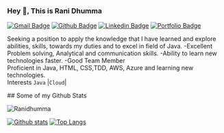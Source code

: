 ### Hey 👋, This is Rani Dhumma
[![Gmail Badge](https://img.shields.io/badge/-ranidhumma8@gmail.com-c14438?style=flat&logo=Gmail&logoColor=white&link=mailto:ranidhumma8@gmail.com)](mailto:ranidhumma8@gmail.com) [![Github Badge](https://img.shields.io/badge/-Ranidhumma-grey?style=flat&logo=github&logoColor=white&link=https://github.com/Ranidhumma/)](https://www.github.com/Ranidhumma/) [![Linkedin Badge](https://img.shields.io/badge/RaniDhumma-00acee?style=flat&logo=Linkedin&logoColor=white&link=https://www.linkedin.com/in/rani-d-25995012b/)](https://www.linkedin.com/in/rani-d-25995012b/) [![Portfolio Badge](https://img.shields.io/badge/portfolio-web-blue?style=flat&link=https://github.com/Ranidhumma/)](https://github.com/Ranidhumma/) <p align='left'>Seeking a position to apply the knowledge that I have learned and explore abilities, skills, towards my duties and to excel in field of Java. -Excellent Problem solving, Analytical and communication skills. -Ability to learn new technologies faster. -Good Team Member
<br /> Proficient in Java, HTML, CSS,TDD, AWS, Azure and learning new technologies.
<br /> Interests `Java` |`Cloud`|
</p>
## Some of my Github Stats
<p align=left> <img src=https://komarev.com/ghpvc/?username=Ranidhumma alt=Ranidhumma /> </p>

[![Github stats](https://github-readme-stats.vercel.app/api?username=Ranidhumma&show_icons=true&include_all_commits=true)](https://github.com/Ranidhumma/github-readme-stats)
[![Top Langs](https://github-readme-stats.vercel.app/api/top-langs/?username=Ranidhumma&layout=compact)](https://github.com/Ranidhumma/github-readme-stats)
